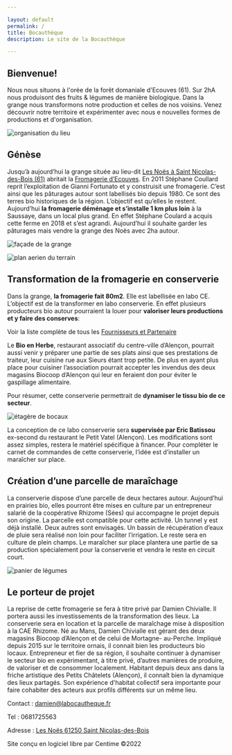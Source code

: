 ```yaml
---

layout: default
permalink: /
title: Bocauthèque
description: Le site de la Bocauthèque

---
```



## Bienvenue!

Nous nous situons à l'orée de la forêt domaniale d'Ecouves (61). Sur 2hA nous produisont des fruits & légumes de manière biologique. Dans la grange nous transformons notre production et celles de nos voisins. Venez découvrir notre territoire et expérimenter avec nous e nouvelles formes de productions et d'organisation.

![organisation du lieu](https://damienchivialle.github.io/bocautheque/assets/img/organigramme-bocautheque.png)

## Génèse

Jusqu’à aujourd’hui la grange située au lieu-dit [Les Noës à Saint Nicolas-des-Bois (61)](https://www.google.com/maps/place/Les+No%C3%ABs,+61250+Saint-Nicolas-des-Bois/data=!4m2!3m1!1s0x4809e20eb4ca68c7:0xa1bfde62ea680501?sa=X&ved=2ahUKEwjbtbakwaT1AhWHBGMBHYHHDksQ8gF6BAgPEAE) abritait la [Fromagerie
d’Ecouves](https://brebisdecouves.fr/). En 2011 Stéphane Coullard reprit l’exploitation de Gianni Fortunato et y construisit une
fromagerie. C’est ainsi que les pâturages autour sont labellisés bio depuis 1980. Ce sont des terres bio
historiques de la région. L’objectif est qu’elles le restent.
Aujourd’hui **la fromagerie déménage et s’installe 1 km plus loin** à la Saussaye, dans un local plus grand. En
effet Stéphane Coulard a acquis cette ferme en 2018 et s’est agrandi. Aujourd’hui il souhaite garder les
pâturages mais vendre la grange des Noës avec 2ha autour.

![façade de la grange](https://damienchivialle.github.io/bocautheque/assets/img/les-noes-streetview.png)

![plan aerien du terrain](https://centime.github.io/bocautheque/assets/img/maraichage3.jpg)

## Transformation de la fromagerie en conserverie

Dans la grange, **la fromagerie fait 80m2**. Elle est labellisée en labo CE. L’objectif est de la transformer en
labo conserverie. En effet plusieurs producteurs bio autour pourraient la louer pour **valoriser leurs
productions et y faire des conserves**: 

Voir la liste complète de tous les [Fournisseurs et Partenaire](https://centime.github.io/bocautheque/fournisseurs)

Le **Bio en Herbe**, restaurant associatif du centre-ville d’Alençon, pourrait aussi venir y préparer une partie de ses plats ainsi que ses prestations de traiteur, leur cuisine rue aux Sieurs étant trop petite. De plus en ayant plus place pour cuisiner l’association pourrait accepter les invendus des
deux magasins Biocoop d’Alençon qui leur en feraient don pour éviter le gaspillage alimentaire.

Pour résumer, cette conserverie permettrait de **dynamiser le tissu bio de ce secteur**.

![étagère de bocaux](https://damienchivialle.github.io/bocautheque/assets/img/bocaux_fond1.jpg)

La conception de ce labo conserverie sera **supervisée par Eric Batissou** ex-second du restaurant le Petit
Vatel (Alençon). Les modifications sont assez simples, restera le matériel spécifique à financer.
Pour compléter le carnet de commandes de cette conserverie, l’idée est d’installer un maraîcher sur place.


## Création d’une parcelle de maraîchage

La conserverie dispose d’une parcelle de deux hectares autour. Aujourd’hui en prairies bio, elles pourront
être mises en culture par un entrepreneur salarié de la coopérative Rhizome (Sées) qui accompagne le
projet depuis son origine. La parcelle est compatible pour cette activité. Un tunnel y est déjà installé. Deux
autres sont envisagés. Un bassin de récupération d’eaux de pluie sera réalisé non loin pour faciliter
l’irrigation. Le reste sera en culture de plein champs.
Le maraîcher sur place plantera une partie de sa production spécialement pour la conserverie et vendra le
reste en circuit court.

![panier de légumes](https://damienchivialle.github.io/bocautheque/assets/img/fond-agriculture4.jpg)

## Le porteur de projet

La reprise de cette fromagerie se fera à titre privé par Damien Chivialle. Il portera aussi les investissements
de la transformation des lieux. La conserverie sera en location et la parcelle de maraîchage mise à
disposition à la CAE Rhizome.
Né au Mans, Damien Chivialle est gérant des deux magasins Biocoop d’Alençon et de celui de Mortagne-
au-Perche. Impliqué depuis 2015 sur le territoire ornais, il connait bien les producteurs bio locaux.
Entrepreneur et fier de sa région, il souhaite continuer à dynamiser le secteur bio en expérimentant, à titre
privé, d’autres manières de produire, de valoriser et de consommer localement.
Habitant depuis deux ans dans la friche artistique des Petits Châtelets (Alençon), il connaît bien la
dynamique des lieux partagés. Son expérience d'habitat collectif sera importante pour faire cohabiter des
acteurs aux profils différents sur un même lieu.


Contact : damien@labocautheque.fr

Tel : 0681725563

Adresse : [Les Noës 61250 Saint Nicolas-des-Bois](https://www.google.com/maps/place/Les+No%C3%ABs,+61250+Saint-Nicolas-des-Bois/data=!4m2!3m1!1s0x4809e20eb4ca68c7:0xa1bfde62ea680501?sa=X&ved=2ahUKEwjbtbakwaT1AhWHBGMBHYHHDksQ8gF6BAgPEAE)

Site conçu en logiciel libre par Centime ©2022
